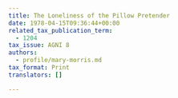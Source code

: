 ```yaml
---
title: The Loneliness of the Pillow Pretender
date: 1978-04-15T09:36:44+00:00
related_tax_publication_term:
  - 1204
tax_issue: AGNI 8
authors:
  - profile/mary-morris.md
tax_format: Print
translators: []

---
```

